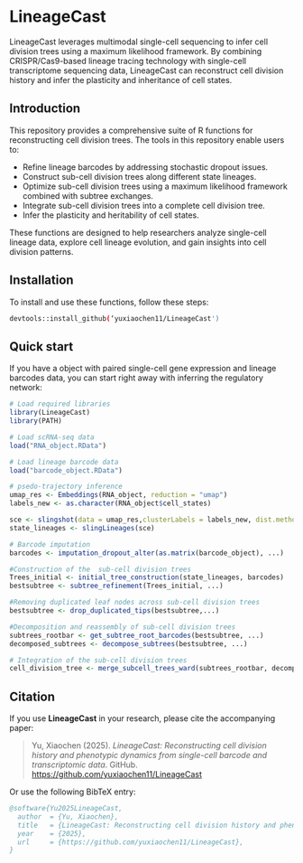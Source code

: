 # LineageCast

LineageCast leverages multimodal single-cell sequencing to infer cell division trees using a maximum likelihood framework. By combining CRISPR/Cas9-based lineage tracing technology with single-cell transcriptome sequencing data, LineageCast can reconstruct cell division history and infer the plasticity and inheritance of cell states.

## Introduction

This repository provides a comprehensive suite of R functions for reconstructing cell division trees. The tools in this repository enable users to:

-   Refine lineage barcodes by addressing stochastic dropout issues.
-   Construct sub-cell division trees along different state lineages.
-   Optimize sub-cell division trees using a maximum likelihood framework combined with subtree exchanges.
-   Integrate sub-cell division trees into a complete cell division tree.
-   Infer the plasticity and heritability of cell states.

These functions are designed to help researchers analyze single-cell lineage data, explore cell lineage evolution, and gain insights into cell division patterns.

##  Installation

To install and use these functions, follow these steps:

``` bash
devtools::install_github(‘yuxiaochen11/LineageCast')
```

##  Quick start

If you have a object with paired single-cell gene expression and lineage barcodes data, you can start right away with inferring the regulatory network:

``` r
# Load required libraries
library(LineageCast)
library(PATH)

# Load scRNA-seq data
load("RNA_object.RData")

# Load lineage barcode data
load("barcode_object.RData")

# psedo-trajectory inference
umap_res <- Embeddings(RNA_object, reduction = "umap")
labels_new <- as.character(RNA_object$cell_states)

sce <- slingshot(data = umap_res,clusterLabels = labels_new, dist.method = "simple",start.clus = "Ectoderm")
state_lineages <- slingLineages(sce)

# Barcode imputation
barcodes <- imputation_dropout_alter(as.matrix(barcode_object), ...)

#Construction of the  sub-cell division trees 
Trees_initial <- initial_tree_construction(state_lineages, barcodes)
bestsubtree <- subtree_refinement(Trees_initial, ...)

#Removing duplicated leaf nodes across sub-cell division trees
bestsubtree <- drop_duplicated_tips(bestsubtree,...)

#Decomposition and reassembly of sub-cell division trees
subtrees_rootbar <- get_subtree_root_barcodes(bestsubtree, ...)
decomposed_subtrees <- decompose_subtrees(bestsubtree, ...)

# Integration of the sub-cell division trees
cell_division_tree <- merge_subcell_trees_ward(subtrees_rootbar, decomposed_subtrees)
```

## Citation

If you use **LineageCast** in your research, please cite the accompanying paper:

> Yu, Xiaochen (2025). _LineageCast: Reconstructing cell division history and phenotypic dynamics from single-cell barcode and transcriptomic data_. GitHub. https://github.com/yuxiaochen11/LineageCast

Or use the following BibTeX entry:

```bibtex
@software{Yu2025LineageCast,
  author  = {Yu, Xiaochen},
  title   = {LineageCast: Reconstructing cell division history and phenotypic dynamics from single-cell barcode and transcriptomic data},
  year    = {2025},
  url     = {https://github.com/yuxiaochen11/LineageCast},
}



